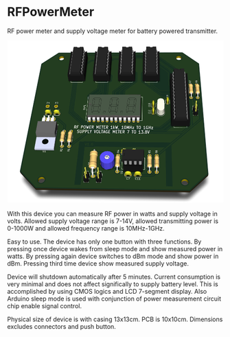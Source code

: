 # RFPowerMeter
RF power meter and supply voltage meter for battery powered transmitter.

![PCB](hardware/RFPowerMeter.png)

With this device you can measure RF power in watts and supply voltage in volts. Allowed supply voltage range is 7-14V, allowed transmitting power is 0-1000W and allowed frequency range is 10MHz-1GHz.

Easy to use. The device has only one button with three functions. By pressing once device wakes from sleep mode and show measured power in watts. By pressing again device switches to dBm mode and show power in dBm. Pressing third time device show measured supply voltage.

Device will shutdown automatically after 5 minutes. Current consumption is very minimal and does not affect significally to supply battery level. This is accomplished by using CMOS logics and LCD 7-segment display. Also Arduino sleep mode is used with conjunction of power measurement circuit chip enable signal control.

Physical size of device is with casing 13x13cm. PCB is 10x10cm. Dimensions excludes connectors and push button.

